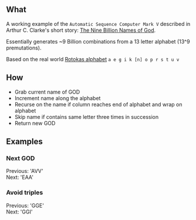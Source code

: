 ## What
A working example of the `Automatic Sequence Computer Mark V` described in Arthur C. Clarke's short story: [The Nine Billion Names of God](http://downlode.org/Etext/nine_billion_names_of_god.html).

Essentially generates ~9 Billion combinations from a 13 letter alphabet (13^9 premutations).

Based on the real world [Rotokas alphabet](https://en.wikipedia.org/wiki/Rotokas_alphabet)
 `a e g i k [n] o p r s t u v`

## How
- Grab current name of GOD
- Increment name along the alphabet
- Recurse on the name if column reaches end of alphabet and wrap on alphabet
- Skip name if contains same letter three times in succession
- Return new GOD

## Examples
### Next GOD
Previous: 'AVV'  
Next: 'EAA'

### Avoid triples
Previous: 'GGE'  
Next: 'GGI'
